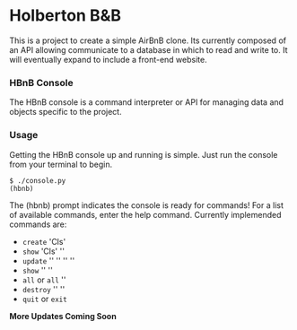 # Holberton B&B

This is a project to create a simple AirBnB clone. Its currently composed of an
API allowing communicate to a database in which to read and write to.
It will eventually expand to include a front-end website.

### HBnB Console

The HBnB console is a command interpreter or API for managing data and objects
specific to the project.

### Usage

Getting the HBnB console up and running is simple. Just run the console from
your terminal to begin.

```
$ ./console.py
(hbnb)
```
The (hbnb) prompt indicates the console is ready for commands! For a list of
available commands, enter the help command. Currently implemended commands are:

* `create` 'Cls'
* `show` 'Cls' '<id>'
* `update` '<Cls>' '<id>' '<attribute name>' '<attribute value>'
* `show` '<Cls>' '<id>'
* `all` or `all` '<Cls>'
* `destroy` '<Cls>' '<id>'
* `quit` or `exit`

**More Updates Coming Soon**